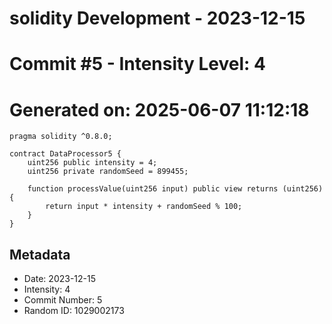 ﻿# solidity Development - 2023-12-15
# Commit #5 - Intensity Level: 4
# Generated on: 2025-06-07 11:12:18
```solidity
pragma solidity ^0.8.0;

contract DataProcessor5 {
    uint256 public intensity = 4;
    uint256 private randomSeed = 899455;

    function processValue(uint256 input) public view returns (uint256) {
        return input * intensity + randomSeed % 100;
    }
}
```
## Metadata
- Date: 2023-12-15
- Intensity: 4
- Commit Number: 5
- Random ID: 1029002173
